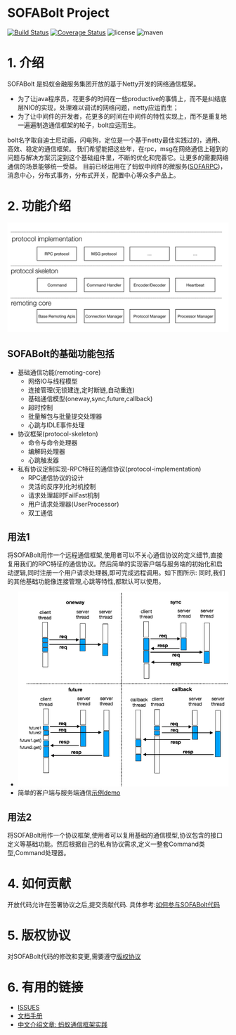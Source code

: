 # SOFABolt Project

[![Build Status](https://travis-ci.org/alipay/sofa-bolt.svg?branch=master)](https://travis-ci.org/alipay/sofa-bolt)
[![Coverage Status](https://coveralls.io/repos/github/alipay/sofa-bolt/badge.svg?branch=master)](https://coveralls.io/github/alipay/sofa-bolt)
![license](https://img.shields.io/badge/license-Apache--2.0-green.svg)
![maven](https://img.shields.io/badge/maven-v0.1.0-blue.svg)

# 1. 介绍
SOFABolt 是蚂蚁金融服务集团开放的基于Netty开发的网络通信框架。
* 为了让java程序员，花更多的时间在一些productive的事情上，而不是纠结底层NIO的实现，处理难以调试的网络问题，netty应运而生；
* 为了让中间件的开发者，花更多的时间在中间件的特性实现上，而不是重复地一遍遍制造通信框架的轮子，bolt应运而生。

bolt名字取自迪士尼动画，闪电狗，定位是一个基于netty最佳实践过的，通用、高效、稳定的通信框架。
我们希望能把这些年，在rpc，msg在网络通信上碰到的问题与解决方案沉淀到这个基础组件里，不断的优化和完善它。让更多的需要网络通信的场景能够统一受益。
目前已经运用在了蚂蚁中间件的微服务([SOFARPC](https://github.com/alipay/sofa-rpc))，消息中心，分布式事务，分布式开关，配置中心等众多产品上。

# 2. 功能介绍
![intro](./.middleware-common/intro.png)

## SOFABolt的基础功能包括
* 基础通信功能(remoting-core)
    * 网络IO与线程模型
    * 连接管理(无锁建连,定时断链,自动重连)
    * 基础通信模型(oneway,sync,future,callback)
    * 超时控制
    * 批量解包与批量提交处理器
    * 心跳与IDLE事件处理
* 协议框架(protocol-skeleton)
    * 命令与命令处理器
    * 编解码处理器
    * 心跳触发器
* 私有协议定制实现-RPC特征的通信协议(protocol-implementation)
    * RPC通信协议的设计
    * 灵活的反序列化时机控制
    * 请求处理超时FailFast机制
    * 用户请求处理器(UserProcessor)
    * 双工通信
    
## 用法1
将SOFABolt用作一个远程通信框架,使用者可以不关心通信协议的定义细节,直接复用我们的RPC特征的通信协议。然后简单的实现客户端与服务端的初始化和启动逻辑,同时注册一个用户请求处理器,即可完成远程调用。如下图所示:
同时,我们的其他基础功能像连接管理,心跳等特性,都默认可以使用。
* ![invoke_type](./.middleware-common/invoke_types.png)
* 简单的客户端与服务端通信[示例demo](https://github.com/alipay/sofa-bolt/tree/master/src/test/java/com/alipay/remoting/demo)

## 用法2
将SOFABolt用作一个协议框架,使用者可以复用基础的通信模型,协议包含的接口定义等基础功能。然后根据自己的私有协议需求,定义一整套Command类型,Command处理器。

# 4. 如何贡献
开放代码允许在签署协议之后,提交贡献代码.
具体参考:[如何参与SOFABolt代码](./CONTRIBUTING.md)

# 5. 版权协议
对SOFABolt代码的修改和变更,需要遵守[版权协议](./LICENSE)

# 6. 有用的链接
* [ISSUES](https://github.com/alipay/sofa-bolt/issues)
* [文档手册](https://github.com/alipay/sofa-bolt/wiki/SOFA-Bolt-Handbook)
* [中文介绍文章: 蚂蚁通信框架实践](http://mp.weixin.qq.com/s/JRsbK1Un2av9GKmJ8DK7IQ)